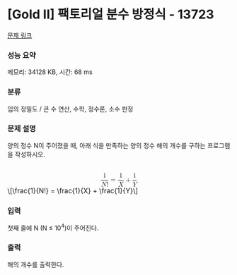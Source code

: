 # [Gold II] 팩토리얼 분수 방정식 - 13723 

[문제 링크](https://www.acmicpc.net/problem/13723) 

### 성능 요약

메모리: 34128 KB, 시간: 68 ms

### 분류

임의 정밀도 / 큰 수 연산, 수학, 정수론, 소수 판정

### 문제 설명

<p>양의 정수 N이 주어졌을 때, 아래 식을 만족하는 양의 정수 해의 개수를 구하는 프로그램을 작성하시오.</p>

<p><mjx-container class="MathJax" jax="CHTML" display="true" style="font-size: 109%; position: relative;"> <mjx-math display="true" class="MJX-TEX" aria-hidden="true" style="margin-left: 0px; margin-right: 0px;"><mjx-mfrac><mjx-frac type="d"><mjx-num><mjx-nstrut type="d"></mjx-nstrut><mjx-mn class="mjx-n"><mjx-c class="mjx-c31"></mjx-c></mjx-mn></mjx-num><mjx-dbox><mjx-dtable><mjx-line type="d"></mjx-line><mjx-row><mjx-den><mjx-dstrut type="d"></mjx-dstrut><mjx-mrow><mjx-mi class="mjx-i"><mjx-c class="mjx-c1D441 TEX-I"></mjx-c></mjx-mi><mjx-mo class="mjx-n"><mjx-c class="mjx-c21"></mjx-c></mjx-mo></mjx-mrow></mjx-den></mjx-row></mjx-dtable></mjx-dbox></mjx-frac></mjx-mfrac><mjx-mo class="mjx-n" space="4"><mjx-c class="mjx-c3D"></mjx-c></mjx-mo><mjx-mfrac space="4"><mjx-frac type="d"><mjx-num><mjx-nstrut type="d"></mjx-nstrut><mjx-mn class="mjx-n"><mjx-c class="mjx-c31"></mjx-c></mjx-mn></mjx-num><mjx-dbox><mjx-dtable><mjx-line type="d"></mjx-line><mjx-row><mjx-den><mjx-dstrut type="d"></mjx-dstrut><mjx-mi class="mjx-i"><mjx-c class="mjx-c1D44B TEX-I"></mjx-c></mjx-mi></mjx-den></mjx-row></mjx-dtable></mjx-dbox></mjx-frac></mjx-mfrac><mjx-mo class="mjx-n" space="3"><mjx-c class="mjx-c2B"></mjx-c></mjx-mo><mjx-mfrac space="3"><mjx-frac type="d"><mjx-num><mjx-nstrut type="d"></mjx-nstrut><mjx-mn class="mjx-n"><mjx-c class="mjx-c31"></mjx-c></mjx-mn></mjx-num><mjx-dbox><mjx-dtable><mjx-line type="d"></mjx-line><mjx-row><mjx-den><mjx-dstrut type="d"></mjx-dstrut><mjx-mi class="mjx-i"><mjx-c class="mjx-c1D44C TEX-I"></mjx-c></mjx-mi></mjx-den></mjx-row></mjx-dtable></mjx-dbox></mjx-frac></mjx-mfrac></mjx-math><mjx-assistive-mml unselectable="on" display="block"><math xmlns="http://www.w3.org/1998/Math/MathML" display="block"><mfrac><mn>1</mn><mrow><mi>N</mi><mo>!</mo></mrow></mfrac><mo>=</mo><mfrac><mn>1</mn><mi>X</mi></mfrac><mo>+</mo><mfrac><mn>1</mn><mi>Y</mi></mfrac></math></mjx-assistive-mml><span aria-hidden="true" class="no-mathjax mjx-copytext">\[\frac{1}{N!} = \frac{1}{X} + \frac{1}{Y}\]</span> </mjx-container></p>

### 입력 

 <p>첫째 줄에 N (N ≤ 10<sup>4</sup>)이 주어진다.</p>

### 출력 

 <p>해의 개수를 출력한다.</p>

